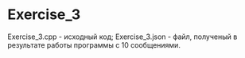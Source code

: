 # Exercise_3
Exercise_3.cpp - исходный код;
Exercise_3.json - файл, полученый в результате работы программы с 10 сообщениями.
